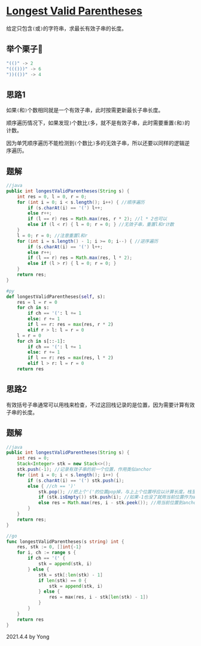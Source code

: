 # [Longest Valid Parentheses](https://leetcode.com/problems/longest-valid-parentheses/)

给定只包含`(`或`)`的字符串，求最长有效子串的长度。

## 举个栗子🌰
```java
"(()" -> 2
"((()))" -> 6
"))(())" -> 4
```

## 思路1

如果`(`和`)`个数相同就是一个有效子串，此时按需更新最长子串长度。

顺序遍历情况下，如果发现`)`个数比`(`多，就不是有效子串，此时需要重置`(`和`)`的计数。

因为单凭顺序遍历不能检测到`(`个数比`)`多的无效子串，所以还要以同样的逻辑逆序遍历。

## 题解

```java
//java
public int longestValidParentheses(String s) {
    int res = 0, l = 0, r = 0;
    for (int i = 0; i < s.length(); i++) { //顺序遍历
        if (s.charAt(i) == '(') l++;
        else r++;
        if (l == r) res = Math.max(res, r * 2); //l * 2也可以
        else if (l < r) { l = 0; r = 0; } //无效子串，重置l和r计数
    }
    l = 0; r = 0; //注意重置l和r
    for (int i = s.length() - 1; i >= 0; i--) { //逆序遍历
        if (s.charAt(i) == '(') l++;
        else r++;
        if (l == r) res = Math.max(res, l * 2);
        else if (l > r) { l = 0; r = 0; }
    }
    return res;
}
```

```py
#py
def longestValidParentheses(self, s):
    res = l = r = 0
    for ch in s:
        if ch == '(': l += 1
        else: r += 1
        if l == r: res = max(res, r * 2)
        elif r > l: l = r = 0
    l = r = 0
    for ch in s[::-1]:
        if ch == '(': l += 1
        else: r += 1
        if l == r: res = max(res, l * 2)
        elif l > r: l = r = 0
    return res
```

## 思路2

有效括号子串通常可以用栈来检查，不过这回栈记录的是位置，因为需要计算有效子串的长度。

## 题解

```java
//java
public int longestValidParentheses(String s) {
    int res = 0;
    Stack<Integer> stk = new Stack<>();
    stk.push(-1); //记录有效子串的前一个位置，作用类似anchor
    for (int i = 0; i < s.length(); i++) {
        if (s.charAt(i) == '(') stk.push(i);
        else { //ch == ')'
            stk.pop(); //把上个'('的位置pop掉，与上上个位置呼应以计算长度。栈至少也有-1保底
            if (stk.isEmpty()) stk.push(i); //如果-1也没了就用当前位置作为anchor
            else res = Math.max(res, i - stk.peek()); //用当前位置到anchor的距离按需更新答案
        }
    }
    return res;
}
```

```go
//go
func longestValidParentheses(s string) int {
    res, stk := 0, []int{-1}
    for i, ch := range s {
        if ch == '(' {
            stk = append(stk, i)
        } else {
            stk = stk[:len(stk) - 1]
            if len(stk) == 0 {
                stk = append(stk, i)
            } else {
                res = max(res, i - stk[len(stk) - 1])
            }
        }
    }
    return res
}
```

2021.4.4 by Yong